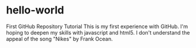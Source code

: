 # hello-world
First GitHub Repository Tutorial
This is my first experience with GitHub.  I'm hoping to deepen my skills with javascript and html5. I don't understand the appeal of the song "Nikes" by Frank Ocean.
